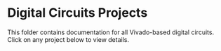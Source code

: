 # Digital Circuits Projects
This folder contains documentation for all Vivado-based digital circuits.
Click on any project below to view details.
